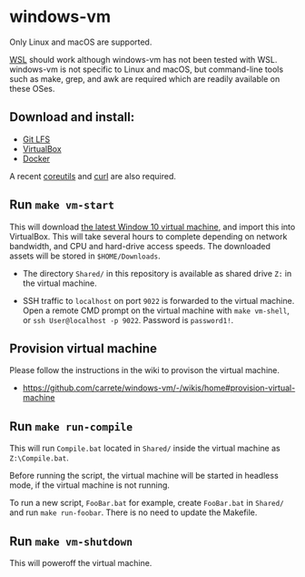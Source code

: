 # windows-vm

Only Linux and macOS are supported.

[WSL](https://docs.microsoft.com/en-us/windows/wsl/wsl2-install) should work
although windows-vm has not been tested with WSL. windows-vm is not specific
to Linux and macOS, but command-line tools such as make, grep, and awk are
required which are readily available on these OSes.

## Download and install:

* [Git LFS](https://git-lfs.github.com)
* [VirtualBox](https://www.virtualbox.org)
* [Docker](https://www.docker.com)

A recent [coreutils](https://www.gnu.org/software/coreutils/coreutils.html)
and [curl](https://curl.haxx.se) are also required.

## Run `make vm-start`

This will download [the latest Window 10 virtual machine](https://developer.microsoft.com/en-us/windows/downloads/virtual-machines),
and import this into VirtualBox. This will take several hours to complete
depending on network bandwidth, and CPU and hard-drive access speeds. The
downloaded assets will be stored in `$HOME/Downloads`.

* The directory `Shared/` in this repository is available as shared drive `Z:`
  in the virtual machine.

* SSH traffic to `localhost` on port `9022` is forwarded to the virtual
  machine. Open a remote CMD prompt on the virtual machine with `make vm-shell`,
  or `ssh User@localhost -p 9022`. Password is `password1!`.

## Provision virtual machine

Please follow the instructions in the wiki to provison the virtual machine.

* https://github.com/carrete/windows-vm/-/wikis/home#provision-virtual-machine

## Run `make run-compile`

This will run `Compile.bat` located in `Shared/` inside the virtual machine as
`Z:\Compile.bat`.

Before running the script, the virtual machine will be started in headless
mode, if the virtual machine is not running.

To run a new script, `FooBar.bat` for example, create `FooBar.bat` in
`Shared/` and run `make run-foobar`. There is no need to update the Makefile.

## Run `make vm-shutdown`

This will poweroff the virtual machine.
